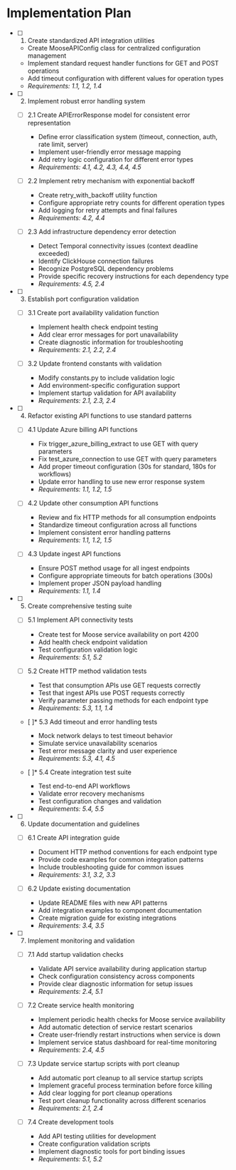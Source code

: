 # Implementation Plan

- [ ] 1. Create standardized API integration utilities
  - Create MooseAPIConfig class for centralized configuration management
  - Implement standard request handler functions for GET and POST operations
  - Add timeout configuration with different values for operation types
  - _Requirements: 1.1, 1.2, 1.4_

- [ ] 2. Implement robust error handling system
  - [ ] 2.1 Create APIErrorResponse model for consistent error representation
    - Define error classification system (timeout, connection, auth, rate limit, server)
    - Implement user-friendly error message mapping
    - Add retry logic configuration for different error types
    - _Requirements: 4.1, 4.2, 4.3, 4.4, 4.5_

  - [ ] 2.2 Implement retry mechanism with exponential backoff
    - Create retry_with_backoff utility function
    - Configure appropriate retry counts for different operation types
    - Add logging for retry attempts and final failures
    - _Requirements: 4.2, 4.4_

  - [ ] 2.3 Add infrastructure dependency error detection
    - Detect Temporal connectivity issues (context deadline exceeded)
    - Identify ClickHouse connection failures
    - Recognize PostgreSQL dependency problems
    - Provide specific recovery instructions for each dependency type
    - _Requirements: 4.5, 2.4_

- [ ] 3. Establish port configuration validation
  - [ ] 3.1 Create port availability validation function
    - Implement health check endpoint testing
    - Add clear error messages for port unavailability
    - Create diagnostic information for troubleshooting
    - _Requirements: 2.1, 2.2, 2.4_

  - [ ] 3.2 Update frontend constants with validation
    - Modify constants.py to include validation logic
    - Add environment-specific configuration support
    - Implement startup validation for API availability
    - _Requirements: 2.1, 2.3, 2.4_

- [ ] 4. Refactor existing API functions to use standard patterns
  - [ ] 4.1 Update Azure billing API functions
    - Fix trigger_azure_billing_extract to use GET with query parameters
    - Fix test_azure_connection to use GET with query parameters
    - Add proper timeout configuration (30s for standard, 180s for workflows)
    - Update error handling to use new error response system
    - _Requirements: 1.1, 1.2, 1.5_

  - [ ] 4.2 Update other consumption API functions
    - Review and fix HTTP methods for all consumption endpoints
    - Standardize timeout configuration across all functions
    - Implement consistent error handling patterns
    - _Requirements: 1.1, 1.2, 1.5_

  - [ ] 4.3 Update ingest API functions
    - Ensure POST method usage for all ingest endpoints
    - Configure appropriate timeouts for batch operations (300s)
    - Implement proper JSON payload handling
    - _Requirements: 1.1, 1.4_

- [ ] 5. Create comprehensive testing suite
  - [ ] 5.1 Implement API connectivity tests
    - Create test for Moose service availability on port 4200
    - Add health check endpoint validation
    - Test configuration validation logic
    - _Requirements: 5.1, 5.2_

  - [ ] 5.2 Create HTTP method validation tests
    - Test that consumption APIs use GET requests correctly
    - Test that ingest APIs use POST requests correctly
    - Verify parameter passing methods for each endpoint type
    - _Requirements: 5.3, 1.1, 1.4_

  - [ ]\* 5.3 Add timeout and error handling tests
    - Mock network delays to test timeout behavior
    - Simulate service unavailability scenarios
    - Test error message clarity and user experience
    - _Requirements: 5.3, 4.1, 4.5_

  - [ ]\* 5.4 Create integration test suite
    - Test end-to-end API workflows
    - Validate error recovery mechanisms
    - Test configuration changes and validation
    - _Requirements: 5.4, 5.5_

- [ ] 6. Update documentation and guidelines
  - [ ] 6.1 Create API integration guide
    - Document HTTP method conventions for each endpoint type
    - Provide code examples for common integration patterns
    - Include troubleshooting guide for common issues
    - _Requirements: 3.1, 3.2, 3.3_

  - [ ] 6.2 Update existing documentation
    - Update README files with new API patterns
    - Add integration examples to component documentation
    - Create migration guide for existing integrations
    - _Requirements: 3.4, 3.5_

- [ ] 7. Implement monitoring and validation
  - [ ] 7.1 Add startup validation checks
    - Validate API service availability during application startup
    - Check configuration consistency across components
    - Provide clear diagnostic information for setup issues
    - _Requirements: 2.4, 5.1_

  - [ ] 7.2 Create service health monitoring
    - Implement periodic health checks for Moose service availability
    - Add automatic detection of service restart scenarios
    - Create user-friendly restart instructions when service is down
    - Implement service status dashboard for real-time monitoring
    - _Requirements: 2.4, 4.5_

  - [ ] 7.3 Update service startup scripts with port cleanup
    - Add automatic port cleanup to all service startup scripts
    - Implement graceful process termination before force killing
    - Add clear logging for port cleanup operations
    - Test port cleanup functionality across different scenarios
    - _Requirements: 2.1, 2.4_

  - [ ] 7.4 Create development tools
    - Add API testing utilities for development
    - Create configuration validation scripts
    - Implement diagnostic tools for port binding issues
    - _Requirements: 5.1, 5.2_
